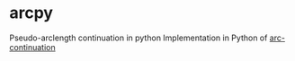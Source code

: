 # arcpy
Pseudo-arclength continuation in python
Implementation in Python of [arc-continuation](https://github.com/jmakazaga/arc-continuation)
